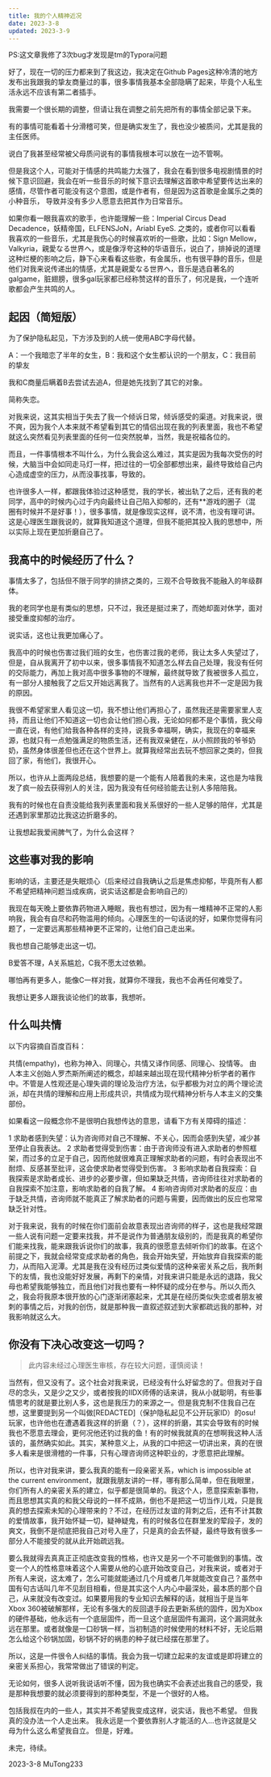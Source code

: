 ```yaml
---
title: 我的个人精神近况
date: 2023-3-8
updated: 2023-3-9
---
```


PS:这文章我修了3次bug才发现是tm的Typora问题

好了，现在一切的压力都来到了我这边，我决定在Github Pages这种冷清的地方发布出我跟我的挚友商量过的事，很多事情我基本全部隐瞒了起来，毕竟个人私生活永远不应该有第二者插手。

我需要一个很长期的调整，但请让我在调整之前先把所有的事情全部记录下来。

有的事情可能看着十分滑稽可笑，但是确实发生了，我也没少被质问，尤其是我的主任医师。

说白了我甚至经常被父母质问说有的事情我根本可以放在一边不管啊。

但是我这个人，可能对于情感的共鸣能力太强了，我会在看到很多电视剧情景的时候下意识回避，我会在听一些音乐的时候下意识去理解这首歌中希望要传达出来的感情，尽管作者可能没有这个意图，或是作者有，但是因为这首歌是金属乐之类的小种音乐， 导致并没有多少人愿意去把其作为日常音乐。

如果你看一眼我喜欢的歌手，也许能理解一些：Imperial Circus Dead Decadence，妖精帝国，ELFENSJoN，Ariabl EyeS. 之类的，或者你可以看看我喜欢的一些音乐，尤其是我伤心的时候喜欢听的一些歌，比如：Sign Mellow，Valkyria，親愛なる世界へ，或是像浮夸这种的华语音乐，说白了，排掉说的道理这种烂梗的影响之后，静下心来看看这些歌，有金属乐，也有很平静的音乐，但是他们对我来说传递出的情感，尤其是親愛なる世界へ，音乐是选自著名的galgame，脏翅膀，很多gal玩家都已经称赞这样的音乐了，何况是我，一个连听歌都会产生共鸣的人。

## 起因（简短版）

为了保护隐私起见，下方涉及到的人统一使用ABC字母代替。

A：一个我暗恋了半年的女生，B：我和这个女生都认识的一个朋友，C：我目前的挚友

我和C商量后瞒着B去尝试去追A，但是她先找到了其它的对象。

简称失恋。

对我来说，这其实相当于失去了我一个倾诉日常，倾诉感受的渠道。对我来说，很不爽，因为我个人本来就不希望看到其它的情侣出现在我的列表里面，我也不希望就这么突然看见列表里面的任何一位突然脱单，当然，我是祝福各位的。

而且，一件事情根本不叫什么，为什么我会这么难过，其实是因为我每次受伤的时候，大脑当中会如同走马灯一样，把过往的一切全部都想出来，最终导致给自己内心造成虚空的压力，从而没事找事，导致的。

也许很多人一样，都跟我体验过这种感觉，我的学长，被出轨了之后，还有我的老同学，高中的时候内心过于内向最终让自己陷入抑郁的，还有**游戏的圈子（混圈有时候并不是好事！），很多事情，就是像现实这样，说不清，也没有理可讲。这是心理医生跟我说的，就算我知道这个道理，但我不能把其投入我的思想中，所以实际上现在更加折磨自己了。

## 我高中的时候经历了什么？

事情太多了，包括但不限于同学的排挤之类的，三观不合导致我不能融入的年级群体。

我的老同学也是有类似的思想，只不过，我还是挺过来了，而她却面对休学，面对接受重度抑郁的治疗。

说实话，这也让我更加痛心了。

我高中的时候也伤害过我们班的女生，也伤害过我的老师，我让太多人失望过了，但是，自从我离开了初中以来，很多事情我不知道怎么样去自己处理，我没有任何的交际能力，再加上我对高中很多事物的不理解，最终就导致了我被很多人孤立，有一部分人接触我了之后又开始远离我了。当然有的人远离我也并不一定是因为我的原因。

我很不希望家里人看见这一切，我不想让他们再担心了，虽然我还是需要家里人支持，而且让他们不知道这一切也会让他们担心我，无论如何都不是个事情，我父母一直在说，有他们给我各种各样的支持，说我多幸福啊，确实，我现在的幸福来源，也就只有一点勉强满足的物质生活，还有我双亲健在，从小照顾我的爷爷奶奶，虽然身体很差但也还在这个世界上。就算我经常出去玩不想回家之类的，但我回了家，有他们，我很开心。

所以，也许从上面两段总结，我想要的是一个能有人陪着我的未来，这也是为啥我发了疯一般去获得别人的关注，因为我没有任何经验能去让别人多陪陪我。

我有的时候也在自责没能给我列表里面和我关系很好的一些人足够的陪伴，尤其是还遇到家里那边比我这边折磨多的。

让我想起我爱闹脾气了，为什么会这样？

## 这些事对我的影响

影响的话，主要还是失眠烦心（后来经过自我确认之后是焦虑抑郁，毕竟所有人都不希望把精神问题当成疾病，说实话这都是会影响自己的）

我现在每天晚上要依靠药物进入睡眠，我也有想过，因为有一堆精神不正常的人影响我，我会有自尽和药物滥用的倾向。心理医生的一句话说的好，如果你觉得有问题了，一定要远离那些精神更不正常的，让他们自己走出来。

我也想自己能够走出这一切。

B爱答不理，A关系尴尬，C我不愿太过依赖。

哪怕再有更多人，能像C一样对我，就算你不理我，我也不会再任何难受了。

我想让更多人跟我谈论他们的故事，我想听。

## 什么叫共情

以下内容摘自百度百科：

共情(empathy)，也称为神入、同理心，共情又译作同感、同理心、投情等。 由人本主义创始人罗杰斯所阐述的概念，却越来越出现在现代精神分析学者的著作中。不管是人性观还是心理失调的理论及治疗方法，似乎都极为对立的两个理论流派，却在共情的理解和应用上形成共识，共情成为现代精神分析与人本主义的交集部份。

如果看这一段概念你不是很明白我想传达的意思，请看下方有关障碍的描述：

1 求助者感到失望：认为咨询师对自己不理解、不关心，因而会感到失望，减少甚至停止自我表达。
2 求助者觉得受到伤害：由于咨询师没有进入求助者的参照框架，而过多的立足于自己，因而他就很难真正理解求助者的问题，有时会表现出不耐烦、反感甚至批评，这会使求助者觉得受到伤害。
3 影响求助者自我探索：自我探索是求助者成长、进步的必要步骤，但如果缺乏共情，咨询师往往对求助者的自我探索不加注意，影响求助者的自我了解。
4 影响咨询师对求助者的反应：由于缺乏共情，咨询师就不能真正了解求助者的问题与需要，因而做出的反应也常常缺乏针对性。

对于我来说，我有的时候在你们面前会故意表现出咨询师的样子，这也是我经常跟一些人说有问题一定要来找我，并不是说作为普通朋友级别的，而是我真的希望你们能来找我，能来跟我诉说你们的故事，我真的很愿意去倾听你们的故事。在这个前提之下，我就会经常变成求助者的角色，我会开始失望，开始放弃自我探索的能力，从而陷入泥潭。尤其是我在没有经历过类似爱情的这种亲密关系之后，我所剩下的友情，我也没能好好发展，再剩下的亲情，对我来讲只能是永远的退路，我父母也希望我能够独立，而且他们对我也要有一种怀疑的成分在参与。所以久而久之，我会将我原本很开放的心门逐渐闭塞起来，尤其是在经历类似失恋或者朋友被刺的事情之后，对我的创伤，就是那种我一直叙述叙述到大家都疏远我的那种，对我影响就这么大。

## 你没有下决心改变这一切吗？

> 此内容未经过心理医生审核，存在较大问题，谨慎阅读！

当然有，但又没有了。这个社会对我来说，已经没有什么好留念的了。但我对于自尽的念头，又是少之又少，或者按我的IIDX师傅的话来讲，我从小就聪明，有些事情思考的就是要比别人多，这也是我压力的来源之一。但是我克制不住我自己在想，这里要提到另一个叫做[REDACTED]（保护隐私起见不公开玩家ID）的osu!玩家，也许他也在遭遇着我这样的折磨（？），这样的折磨，其实会导致有的时候我也不愿意去理会，更何况他还钓过我的鱼！有的时候我就真的在想啊我这种人活该的，虽然确实如此。其实，某种意义上，从我的口中把这一切讲出来，真的在很多人看来是很滑稽的一件事，只有心理咨询师这种职业的，才愿意把此理解。

所以，也许对我来讲，要么我真的能有一段亲密关系，which is impossible at the current environment，就跟我朋友讲的一样，哪有那么简单，但在我眼里，你们所有人的亲密关系的建立，似乎都是很简单的。我这个人，愿意探索新事物，而且思想其实真的和我父母说的一样不成熟，倒也不是把这一切当作儿戏，只是我真的想去探索未知的心理带来的？不过，在经历过友谊的背刺之后，还有不计其数的爱情故事，我开始怀疑一切，疑神疑鬼，有的时候各位在群里发的荤段子，发的爽文，我倒不是彻底把我自己对号入座了，只是真的会去怀疑，最终导致有很多一部分人不能接受的就从此开始疏远我。

要么我就得去真真正正彻底改变我的性格，也许又是另一个不可能做到的事情。改变一个人的性格意味着这个人需要从他的心底开始改变自己，对我来说，或者对于所有人来说，这太难了，怎么可能就能通过几个月或者几年就能改变自己？虽然中国有句古话叫几年不见刮目相看，但是其实这个人内心中最深处，最本质的那个自己，从来就没有改变过。如果要用我的专业知识去解释的话，就相当于是当年Xbox 360被破解那样，无论有多强大的反回退手段去更新系统的固件，因为Xbox的硬件基础，他永远有一个底层固件，而一旦这个底层固件有漏洞，这个漏洞就永远在那里。或者就像是一口砂锅一样，当初制造的时候使用的材料不好，无论后期怎么给这个砂锅加固，砂锅不好的祸患的种子就已经摆在那里了。

所以，这是一件很令人纠结的事情。我会为我一切建立起来的友谊或是即将建立的亲密关系担心，我常常做出了错误的判定。

无论如何，很多人说听我说话听不懂，因为我也确实不会表述出我自己的感受，我是那种我想要的就必须要得到的那种类型，不是一个很好的人格。

包括我叔在内的一些人，其实并不希望我变成这样，说实话，我也不希望。
但我真的没办法一个人走出来。
我永远是一个要依靠别人才能活的人...也许这就是父母为什么这么希望我自立。
但是，好难。

未完，待续。

2023-3-8 MuTong233
